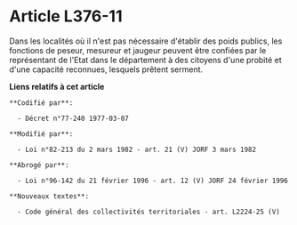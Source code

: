 # Article L376-11

Dans les localités où il n'est pas nécessaire d'établir des poids publics, les fonctions de peseur, mesureur et jaugeur
peuvent être confiées par le représentant de l'Etat dans le département à des citoyens d'une probité et d'une capacité
reconnues, lesquels prêtent serment.

**Liens relatifs à cet article**

	**Codifié par**:

	  - Décret n°77-240 1977-03-07

	**Modifié par**:

	  - Loi n°82-213 du 2 mars 1982 - art. 21 (V) JORF 3 mars 1982

	**Abrogé par**:

	  - Loi n°96-142 du 21 février 1996 - art. 12 (V) JORF 24 février 1996

	**Nouveaux textes**:

	  - Code général des collectivités territoriales - art. L2224-25 (V)
